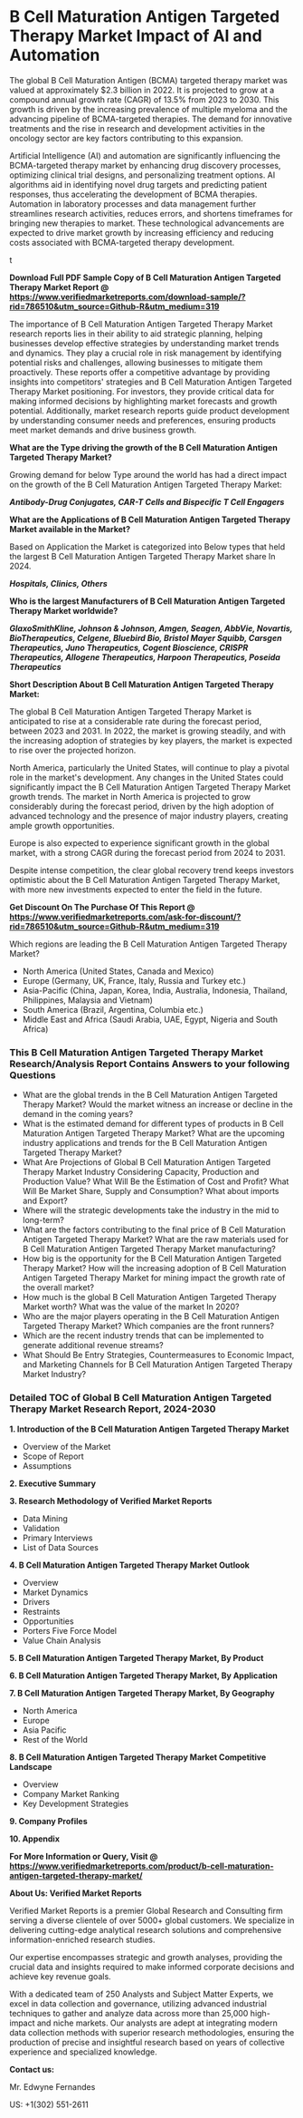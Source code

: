 <meta name="title" content="Global B Cell Maturation Antigen Targeted Therapy Market Impact of AI and Automation"><meta name="description" content="The global B Cell Maturation Antigen (BCMA) targeted therapy market was valued at approximately $2.3 billion in 2022. It is projected to grow at a compound annual grow"><meta name="title" content="B Cell Maturation Antigen Targeted Therapy Market Size, Share, Scope, Trends, Growth, Opportunities, Analysis, Forecast"><h1>B Cell Maturation Antigen Targeted Therapy Market Impact of AI and Automation</h1><p>The global B Cell Maturation Antigen (BCMA) targeted therapy market was valued at approximately $2.3 billion in 2022. It is projected to grow at a compound annual growth rate (CAGR) of 13.5% from 2023 to 2030. This growth is driven by the increasing prevalence of multiple myeloma and the advancing pipeline of BCMA-targeted therapies. The demand for innovative treatments and the rise in research and development activities in the oncology sector are key factors contributing to this expansion.</p><p>Artificial Intelligence (AI) and automation are significantly influencing the BCMA-targeted therapy market by enhancing drug discovery processes, optimizing clinical trial designs, and personalizing treatment options. AI algorithms aid in identifying novel drug targets and predicting patient responses, thus accelerating the development of BCMA therapies. Automation in laboratory processes and data management further streamlines research activities, reduces errors, and shortens timeframes for bringing new therapies to market. These technological advancements are expected to drive market growth by increasing efficiency and reducing costs associated with BCMA-targeted therapy development.</p>t</p><p id="" class=""><strong>Download Full PDF Sample Copy of B Cell Maturation Antigen Targeted Therapy Market Report @ <a href="https://www.verifiedmarketreports.com/download-sample/?rid=786510&utm_source=Github-R&utm_medium=319" target="_blank">https://www.verifiedmarketreports.com/download-sample/?rid=786510&utm_source=Github-R&utm_medium=319</a></strong></p><p>The importance of&nbsp;B Cell Maturation Antigen Targeted Therapy Market research reports lies in their ability to aid strategic planning, helping businesses develop effective strategies by understanding market trends and dynamics. They play a crucial role in risk management by identifying potential risks and challenges, allowing businesses to mitigate them proactively. These reports offer a competitive advantage by providing insights into competitors' strategies and B Cell Maturation Antigen Targeted Therapy Market positioning. For investors, they provide critical data for making informed decisions by highlighting market forecasts and growth potential. Additionally, market research reports guide product development by understanding consumer needs and preferences, ensuring products meet market demands and drive business growth.</p><p><strong>What are the&nbsp;Type driving the growth of the B Cell Maturation Antigen Targeted Therapy Market?</strong></p><p id="" class="">Growing demand for below Type around the world has had a direct impact on the growth of the B Cell Maturation Antigen Targeted Therapy Market:</p><em><strong>Antibody-Drug Conjugates, CAR-T Cells and Bispecific T Cell Engagers</strong></em></p><strong>What are the&nbsp;Applications&nbsp;of B Cell Maturation Antigen Targeted Therapy Market available in the Market?</strong></p><p id="" class="">Based on Application the Market is categorized into Below types that held the largest B Cell Maturation Antigen Targeted Therapy Market share In 2024.</p><em><strong>Hospitals, Clinics, Others</strong></em></p><strong>Who is the largest Manufacturers of B Cell Maturation Antigen Targeted Therapy Market worldwide?</strong></p><p><em><strong>GlaxoSmithKline, Johnson & Johnson, Amgen, Seagen, AbbVie, Novartis, BioTherapeutics, Celgene, Bluebird Bio, Bristol Mayer Squibb, Carsgen Therapeutics, Juno Therapeutics, Cogent Bioscience, CRISPR Therapeutics, Allogene Therapeutics, Harpoon Therapeutics, Poseida Therapeutics</strong></em></p><p id="" class=""><strong>Short Description About B Cell Maturation Antigen Targeted Therapy Market:</strong></p><p>The global B Cell Maturation Antigen Targeted Therapy Market is anticipated to rise at a considerable rate during the forecast period, between 2023 and 2031. In 2022, the market is growing steadily, and with the increasing adoption of strategies by key players, the market is expected to rise over the projected horizon.</p><p>North America, particularly the United States, will continue to play a pivotal role in the market's development. Any changes in the United States could significantly impact the B Cell Maturation Antigen Targeted Therapy Market growth trends. The market in North America is projected to grow considerably during the forecast period, driven by the high adoption of advanced technology and the presence of major industry players, creating ample growth opportunities.</p><p>Europe is also expected to experience significant growth in the global market, with a strong CAGR during the forecast period from 2024 to 2031.</p><p>Despite intense competition, the clear global recovery trend keeps investors optimistic about the B Cell Maturation Antigen Targeted Therapy Market, with more new investments expected to enter the field in the future.</p><p id="" class=""><strong>Get Discount On The Purchase Of This Report @ <a href="https://www.verifiedmarketreports.com/ask-for-discount/?rid=786510&utm_source=Github-R&utm_medium=319" target="_blank">https://www.verifiedmarketreports.com/ask-for-discount/?rid=786510&utm_source=Github-R&utm_medium=319</a></strong></p>Which regions are leading the B Cell Maturation Antigen Targeted Therapy Market?</p><ul><li>North America (United States, Canada and Mexico)</li><li>Europe (Germany, UK, France, Italy, Russia and Turkey etc.)</li><li>Asia-Pacific (China, Japan, Korea, India, Australia, Indonesia, Thailand, Philippines, Malaysia and Vietnam)</li><li>South America (Brazil, Argentina, Columbia etc.)</li><li>Middle East and Africa (Saudi Arabia, UAE, Egypt, Nigeria and South Africa)</li></ul><h3 id="" class="">This B Cell Maturation Antigen Targeted Therapy Market Research/Analysis Report Contains Answers to your following Questions</h3><ul><li>What are the global trends in the B Cell Maturation Antigen Targeted Therapy Market? Would the market witness an increase or decline in the demand in the coming years?</li><li>What is the estimated demand for different types of products in B Cell Maturation Antigen Targeted Therapy Market? What are the upcoming industry applications and trends for the B Cell Maturation Antigen Targeted Therapy Market?</li><li>What Are Projections of Global B Cell Maturation Antigen Targeted Therapy Market Industry Considering Capacity, Production and Production Value? What Will Be the Estimation of Cost and Profit? What Will Be Market Share, Supply and Consumption? What about imports and Export?</li><li>Where will the strategic developments take the industry in the mid to long-term?</li><li>What are the factors contributing to the final price of B Cell Maturation Antigen Targeted Therapy Market? What are the raw materials used for B Cell Maturation Antigen Targeted Therapy Market manufacturing?</li><li>How big is the opportunity for the B Cell Maturation Antigen Targeted Therapy Market? How will the increasing adoption of B Cell Maturation Antigen Targeted Therapy Market for mining impact the growth rate of the overall market?</li><li>How much is the global B Cell Maturation Antigen Targeted Therapy Market worth? What was the value of the market In 2020?</li><li>Who are the major players operating in the B Cell Maturation Antigen Targeted Therapy Market? Which companies are the front runners?</li><li>Which are the recent industry trends that can be implemented to generate additional revenue streams?</li><li>What Should Be Entry Strategies, Countermeasures to Economic Impact, and Marketing Channels for B Cell Maturation Antigen Targeted Therapy Market Industry?</li></ul><h3 id="" class="">Detailed TOC of Global B Cell Maturation Antigen Targeted Therapy Market Research Report, 2024-2030</h3><p id="" class=""><strong>1. Introduction of the B Cell Maturation Antigen Targeted Therapy Market</strong></p><ul><li>Overview of the Market</li><li>Scope of Report</li><li>Assumptions</li></ul><p id="" class=""><strong>2. Executive Summary</strong></p><p id="" class=""><strong>3. Research Methodology of Verified Market Reports</strong></p><ul><li>Data Mining</li><li>Validation</li><li>Primary Interviews</li><li>List of Data Sources</li></ul><p id="" class=""><strong>4. B Cell Maturation Antigen Targeted Therapy Market Outlook</strong></p><ul><li>Overview</li><li>Market Dynamics</li><li>Drivers</li><li>Restraints</li><li>Opportunities</li><li>Porters Five Force Model</li><li>Value Chain Analysis</li></ul><p id="" class=""><strong>5. B Cell Maturation Antigen Targeted Therapy Market, By Product</strong></p><p id="" class=""><strong>6. B Cell Maturation Antigen Targeted Therapy Market, By Application</strong></p><p id="" class=""><strong>7. B Cell Maturation Antigen Targeted Therapy Market, By Geography</strong></p><ul><li>North America</li><li>Europe</li><li>Asia Pacific</li><li>Rest of the World</li></ul><p id="" class=""><strong>8. B Cell Maturation Antigen Targeted Therapy Market Competitive Landscape</strong></p><ul><li>Overview</li><li>Company Market Ranking</li><li>Key Development Strategies</li></ul><p id="" class=""><strong>9. Company Profiles</strong></p><p id="" class=""><strong>10. Appendix</strong></p><p id="" class=""><strong>For More Information or Query, Visit @ <a href="https://www.verifiedmarketreports.com/product/b-cell-maturation-antigen-targeted-therapy-market/" target="_blank">https://www.verifiedmarketreports.com/product/b-cell-maturation-antigen-targeted-therapy-market/</a></strong></p><p id="" class=""><strong>About Us: Verified Market Reports</strong></p><p id="" class="">Verified Market Reports is a premier Global Research and Consulting firm serving a diverse clientele of over 5000+ global customers. We specialize in delivering cutting-edge analytical research solutions and comprehensive information-enriched research studies.</p><p id="" class="">Our expertise encompasses strategic and growth analyses, providing the crucial data and insights required to make informed corporate decisions and achieve key revenue goals.</p><p id="" class="">With a dedicated team of 250 Analysts and Subject Matter Experts, we excel in data collection and governance, utilizing advanced industrial techniques to gather and analyze data across more than 25,000 high-impact and niche markets. Our analysts are adept at integrating modern data collection methods with superior research methodologies, ensuring the production of precise and insightful research based on years of collective experience and specialized knowledge.</p><p id="" class=""><strong>Contact us:</strong></p><p id="" class="">Mr. Edwyne Fernandes</p><p id="" class="">US: +1(302) 551-2611</p>